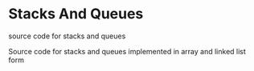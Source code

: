 # Stacks And Queues
source code for stacks and queues

Source code for stacks and queues implemented in array and linked list form
